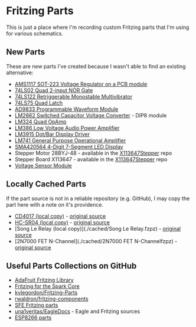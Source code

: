 # Fritzing Parts

This is just a place where I'm recording custom Fritzing parts that I'm using for various schematics.

## New Parts

These are new parts I've created because I wasn't able to find an existing alternative:

* [AMS1117 SOT-223 Voltage Regulator on a PCB module](./AMS1117)
* [74LS02 Quad 2-input NOR Gate](./74LS02)
* [74LS122 Retriggerable Monostable Multivibrator](./74LS122)
* [74LS75 Quad Latch](./74LS75)
* [AD9833 Programmable Waveform Module](./AD9833_Module)
* [LM2662 Switched Capacitor Voltage Converter](./LM2662) - DIP8 module
* [LM324 Quad OpAmp](./LM324)
* [LM386 Low Voltage Audio Power Amplifier](./LM386)
* [LM3915 Dot/Bar Display Driver](./LM3915)
* [LM741 General Purpose Operational Amplifier](./LM741)
* [SMA420564 4-Digit 7-Segment LED Display](./SMA420564)
* Stepper Motor 28BYJ-48 - available in the [X113647Stepper](https://github.com/tardate/X113647Stepper) repo
* Stepper Board X113647 - available in the [X113647Stepper](https://github.com/tardate/X113647Stepper) repo
* [Voltage Sensor Module](./SMA42VoltageSensorModule0564)


## Locally Cached Parts

If the part source is not in a reliable repository (e.g. GitHub), I may copy the part here with a note on it's providence.

* [CD4017 (local copy)](./cached/CD4017.fzpz) - [original source](https://code.google.com/p/fritzing/issues/detail?id=875#c526)
* [HC-SR04 (local copy)](./cached/HC-SR04.fzpz) - [original source](http://fritzing.org/projects/hc-sr04-project)
* [Song Le Relay (local copy)](./cached/Song Le Relay.fzpz) - [original source](https://code.google.com/p/fritzing/issues/detail?id=2389)
* [2N7000 FET N-Channel](./cached/2N7000 FET N-Channelfzpz) - [original source](https://github.com/kylegordon/Fritzing-Parts)

## Useful Parts Collections on GitHub

* [AdaFruit Fritzing Library](https://github.com/adafruit/Fritzing-Library)
* [Fritzing for the Spark Core](https://github.com/technobly/SparkCore-Fritzing)
* [kylegordon/Fritzing-Parts](https://github.com/kylegordon/Fritzing-Parts)
* [rwaldron/fritzing-components](https://github.com/rwaldron/fritzing-components)
* [SFE Fritzing parts](https://github.com/sparkfun/Fritzing_Parts)
* [una1veritas/EagleDocs](https://github.com/una1veritas/EagleDocs) - Eagle and Fritzing sources
* [ESP8266 parts](https://github.com/ydonnelly/ESP8266_fritzing)